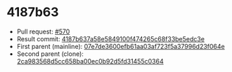 # 4187b63
- Pull request: [#570](https://github.com/MarlinFirmware/Marlin/pull/570)
- Result commit: [4187b637a58e5849100f474265c68f33be5edc3e](https://github.com/MarlinFirmware/Marlin/commit/4187b637a58e5849100f474265c68f33be5edc3e)
- First parent (mainline): [07e7de3600efb61aa03af723f5a37996d23f064e](https://github.com/MarlinFirmware/Marlin/commit/07e7de3600efb61aa03af723f5a37996d23f064e)
- Second parent (clone): [2ca983568d5cc658ba00ec0b92d5fd31455c0364](https://github.com/MarlinFirmware/Marlin/commit/2ca983568d5cc658ba00ec0b92d5fd31455c0364)
